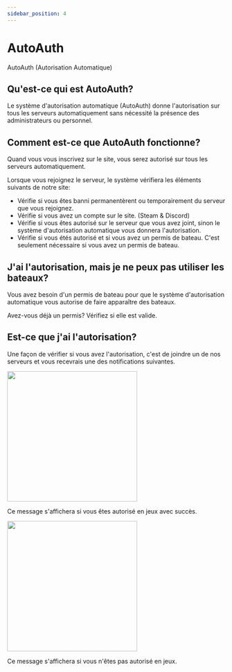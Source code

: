 ```yaml
---
sidebar_position: 4
---
```


# AutoAuth
AutoAuth (Autorisation Automatique)

## Qu'est-ce qui est AutoAuth?

Le système d'autorisation automatique (AutoAuth) donne l'autorisation sur tous les serveurs automatiquement sans nécessité la présence des administrateurs ou personnel.


## Comment est-ce que AutoAuth fonctionne?

Quand vous vous inscrivez sur le site, vous serez autorisé sur tous les serveurs automatiquement.

Lorsque vous rejoignez le serveur, le système vérifiera les éléments suivants de notre site:

- Vérifie si vous êtes banni permanentèrent ou temporairement du serveur que vous rejoignez.
- Vérifie si vous avez un compte sur le site. (Steam & Discord)
- Vérifie si vous êtes autorisé sur le serveur que vous avez joint, sinon le système d'autorisation automatique vous donnera l'autorisation.
- Vérifie si vous étés autorisé et si vous avez un permis de bateau. C'est seulement nécessaire si vous avez un permis de bateau.

## J'ai l'autorisation, mais je ne peux pas utiliser les bateaux?

Vous avez besoin d'un permis de bateau pour que le système d'autorisation automatique vous autorise de faire apparaître des bateaux.

Avez-vous déjà un permis? Vérifiez si elle est valide.

## Est-ce que j'ai l'autorisation?

Une façon de vérifier si vous avez l'autorisation, c'est de joindre un de nos serveurs et vous recevrais une des notifications suivantes.

<!-- css for flex -->
  <div class="flex-vcenter">
    <div class="img-mg">
      <img src="/img/autoauth/tsauth1.png" width="300px"/>
    </div>
<p>

Ce message s'affichera si vous êtes autorisé en jeux avec succès.

</p>
  </div>

<!-- css for flex -->
  <div class="flex-vcenter">
    <div class="img-mg">
      <img src="/img/autoauth/tsnoauth1.png" width="300px"/>
    </div>
<p>

Ce message s'affichera si vous n'êtes pas autorisé en jeux.

</p>
  </div>

